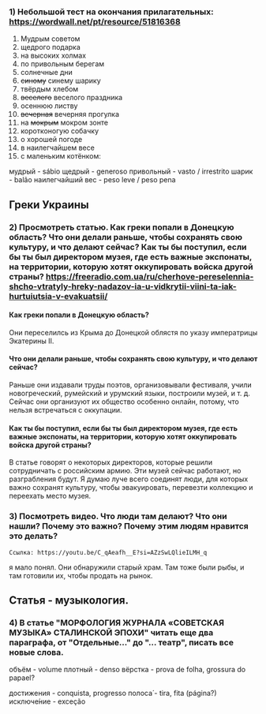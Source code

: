### 1) Небольшой тест на окончания прилагательных: https://wordwall.net/pt/resource/51816368

1. Мудрым советом
2. щедрого подарка
3. на высоких холмах
4. по привольным берегам
5. солнечные дни
6. ~~синому~~ синему шарику
7. твёрдым хлебом
8. ~~веселего~~ веселого праздника
9. осеннюю листву
10. ~~вечерная~~ вечерняя прогулка
11. на ~~мокрым~~ мокром зонте
12. коротконогую собачку
13. о хорошей погоде
14. в наилегчайшем весе
15. с маленьким котёнком:

мудрый - sábio
щедрый - generoso
привольный - vasto / irrestrito
шарик - balão
наилегчайший вес - peso leve / peso pena 

## Греки Украины 

### 2) Просмотреть статью. Как греки попали в Донецкую область? Что они делали раньше, чтобы сохранять свою культуру, и что делают сейчас? Как ты бы поступил, если бы ты был директором музея, где есть важные экспонаты, на территории, которую хотят оккупировать войска другой страны? https://freeradio.com.ua/ru/cherhove-pereselennia-shcho-vtratyly-hreky-nadazov-ia-u-vidkrytii-viini-ta-iak-hurtuiutsia-v-evakuatsii/ 

#### Как греки попали в Донецкую область? 

Они переселилсь из Крыма до Донецкой облястя по указу императрицы Экатерины II.

#### Что они делали раньше, чтобы сохранять свою культуру, и что делают сейчас?

Раньше они издавали труды поэтов, организовывали фестиваля, учили новогреческий, румейский и урумский языки, построили музей, и т. д. Сейчас они организуют их общество особенно онлайн, потому, что нельзя встречаться с оккупации.

#### Как ты бы поступил, если бы ты был директором музея, где есть важные экспонаты, на территории, которую хотят оккупировать войска другой страны?

В статье говорят о некоторых директоров, которые решили сотрудничать с российским армию. Эти музей сейчас работают, но разграбления будут. Я думаю луче всего соединят люди, для которых важно сохранят культуру, чтобы эвакуировать, перевезти коллекцию и переехать место музея. 

### 3) Посмотреть видео. Что люди там делают? Что они нашли? Почему это важно? Почему этим людям нравится это делать?
    Ссылка: https://youtu.be/C_qAeafh__E?si=AZzSwLQlieILMH_q

я мало понял. Они обнаружили старый храм. Там тоже были рыбы, и там готовили их, чтобы продать на рынок.

## Cтатья - музыкология.

### 4) В статье "МОРФОЛОГИЯ ЖУРНАЛА «СОВЕТСКАЯ МУЗЫКА» СТАЛИНСКОЙ ЭПОХИ" читать еще два параграфа, от "Отдельные..." до "... театр", писать все новые слова.

объём - volume
плотный - denso
вёрстка - prova de folha, grossura do papael?

достижения - conquista, progresso
полоса́ - tira, fita (página?)
исключе́ние - exceção
